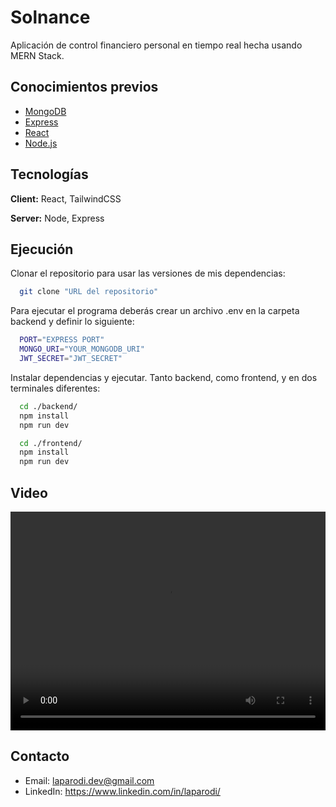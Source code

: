 # Solnance

Aplicación de control financiero personal en tiempo real hecha usando MERN Stack.

## Conocimientos previos

- [MongoDB](https://www.mongodb.com/)
- [Express](https://expressjs.com/)
- [React](https://es.react.dev/)
- [Node.js](https://nodejs.org/es)

## Tecnologías

**Client:** React, TailwindCSS

**Server:** Node, Express

## Ejecución

Clonar el repositorio para usar las versiones de mis dependencias:

```bash
  git clone "URL del repositorio"
```

Para ejecutar el programa deberás crear un archivo .env en la carpeta backend y definir lo siguiente:

```bash
  PORT="EXPRESS PORT"
  MONGO_URI="YOUR_MONGODB_URI"
  JWT_SECRET="JWT_SECRET"
```

Instalar dependencias y ejecutar. Tanto backend, como frontend, y en dos terminales diferentes:

```bash
  cd ./backend/
  npm install
  npm run dev
```

```bash
  cd ./frontend/
  npm install
  npm run dev
```

## Video

<video width="100%" height="350" controls>
  <source src="./videoDemo/solance-demo.mp4" type="video/mp4">
  Tu navegador no soporta el elemento de video.
</video>

## Contacto

- Email: laparodi.dev@gmail.com
- LinkedIn: https://www.linkedin.com/in/laparodi/
